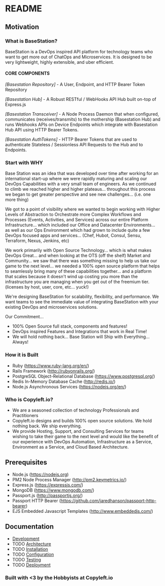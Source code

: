 # README

## Motivation

### What is BaseStation?
BaseStation is a DevOps inspired API platform for technology teams who want to get more out of ChatOps and Microservices.  It is designed to be very lightweight, highly extensible, and uber efficient.

#### CORE COMPONENTS

*[Basestation Repository]* - A User, Endpoint, and HTTP Bearer Token Repository

*[Basestation Hub]* - A Robust RESTful / WebHooks API Hub built on-top of Express.js

*[Basestation Transceiver]* - A Node Process Daemon that when configured, communicates (receives/transmits) to the mothership (Basestation Hub) and runs Webhooks APIs on Device Endpoints which integrate with Basestation Hub API using HTTP Bearer Tokens.

*[Basestation AuthTokens]* - HTTP Bearer Tokens that are used to authenticate Stateless / Sessionless API Requests to the Hub and to Endpoints.



### Start with WHY
Base Station was an idea that was developed over time after working for an international start-up where we were rapidly maturing and scaling our DevOps Capabilities with a very small team of engineers.  As we continued to climb we reached higher and higher plateaus… throughout this process we began to get greater perspective and see new challenges… (i.e. one more thing)

We got to a point of visibility where we wanted to begin working with Higher Levels of Abstraction to Orchestrate more Complex Workflows and Processes (Events, Activities, and Services) across our entire Platform Infrastructure… which included our Office and Datacenter Environments… as well as our Ops Environment which had grown to include quite a few DevOps focused apps and services… (Chef, Hubot, Consul, Sensu, Terraform, Nexus, Jenkins, etc)

We work primarily with Open Source Technology… which is what makes DevOps Great… and when looking at the OTS (off the shelf) Market and Community… we saw that there was something missing to help us take our game to the next level… we needed a 100% open source platform that helps to seamlessly bring many of these capabilities together… and a platform that scales because it doesn't wind up costing you more than the infrastructure you are managing when you get out of the freemium tier.  (licenses by host, user, core, etc… yuck!)

We're designing BaseStation for scalability, flexibility, and performance.  We want teams to see the immediate value of integrating BaseStation with your existing DevOps and microservices solutions.

Our Commitment...
* 100% Open Source full stack, components and features!
* DevOps inspired Features and Integrations that work in Real Time!
* We will hold nothing back... Base Station will Ship with Everything… Always!


### How it is Built
* Ruby (https://www.ruby-lang.org/en/)
* Rails Framework (http://rubyonrails.org/)
* PostgreSQL Object-Relational Database (https://www.postgresql.org/)
* Redis In-Memory Database Cache (http://redis.io/)
* Node.js Asynchronous Services (https://nodejs.org/en/)


### Who is Copyleft.io?
- We are a seasoned collection of technology Professionals and Practitioners
- Copyleft.io designs and builds 100% open source solutions. We hold nothing back. We ship everything.
- We provide Hosting, Support, and Consulting Services for teams wishing to take their game to the next level and would like the benefit of our experience with DevOps Automation, Infrastructure as a Service, Environment as a Service, and Cloud Based Architecture.


## Prerequisites
- Node.js (https://nodejs.org)
- PM2 Node Process Manager (http://pm2.keymetrics.io/)
- Express.js (https://expressjs.com/)
- MongoDB (https://www.mongodb.com/)
- Passport.js (http://passportjs.org/)
- Passport HTTP Bearer (https://github.com/jaredhanson/passport-http-bearer)
- EJS Embedded Javascript Templates (http://www.embeddedjs.com/)


## Documentation

* [Development ](docs/development.md)
* TODO [Architecture ](docs/architecture.md)
* TODO [Installation](docs/installation.md)
* TODO [Configuration](docs/configuration.md)
* TODO [Testing](docs/testing.md)
* TODO [Deployment](docs/deployment.md)


### Built with <3 by the Hobbyists at Copyleft.io
